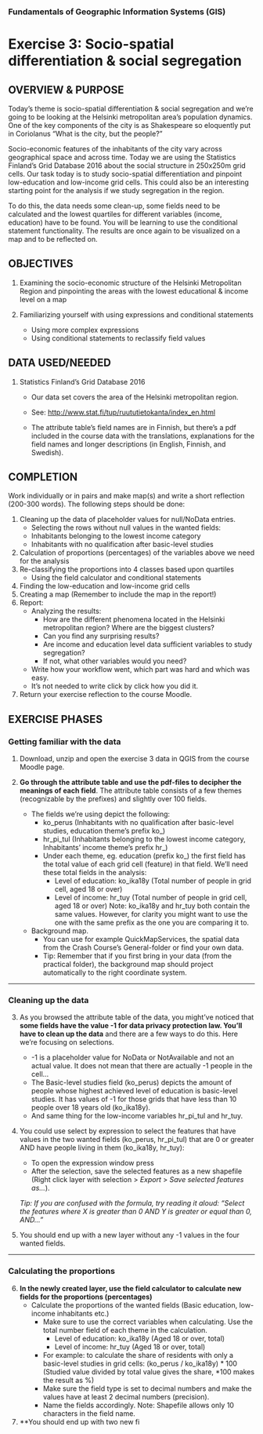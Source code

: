 ### Fundamentals of Geographic Information Systems (GIS)

# Exercise 3: Socio-spatial differentiation & social segregation

## OVERVIEW & PURPOSE
Today’s theme is socio-spatial differentiation & social segregation and we’re going to be looking at the
Helsinki metropolitan area’s population dynamics.  One of the key components of the city is as Shakespeare so eloquently put in Coriolanus “What is the city, but the people?”

Socio-economic features of the inhabitants of the city vary across geographical space and across time.
Today we are using the Statistics Finland’s Grid Database 2016 about the social structure in 250x250m
grid cells. Our task today is to study socio-spatial differentiation and pinpoint low-education and low-income
grid cells. This could also be an interesting starting point for the analysis if we study segregation
in the region.

To do this, the data needs some clean-up, some fields need to be calculated and the lowest quartiles for
different variables (income, education) have to be found. You will be learning to use the conditional statement
functionality. The results are once again to be visualized on a map and to be
reflected on.

## OBJECTIVES
1. Examining the socio-economic structure of the Helsinki Metropolitan Region and pinpointing the
areas with the lowest educational & income level on a map

2. Familiarizing yourself with using expressions and conditional statements
	- Using more complex expressions
	- Using conditional statements to reclassify field values

## DATA USED/NEEDED

1. Statistics Finland’s Grid Database 2016
	- Our data set covers the area of the Helsinki metropolitan region.
	
	- See: http://www.stat.fi/tup/ruututietokanta/index_en.html
	
	- The attribute table’s field names are in Finnish, but there’s a pdf included in the course
data with the translations, explanations for the field names and longer descriptions (in
English, Finnish, and Swedish).

## COMPLETION
Work individually or in pairs and make map(s) and write a short reflection (200-300 words). The following
steps should be done:
1. Cleaning up the data of placeholder values for null/NoData entries.
	- Selecting the rows without null values in the wanted fields:
	- Inhabitants belonging to the lowest income category
	- Inhabitants with no qualification after basic-level studies
2. Calculation of proportions (percentages) of the variables above we need for the analysis
3. Re-classifying the proportions into 4 classes based upon quartiles
	- Using the field calculator and conditional statements
4. Finding the low-education and low-income grid cells
5. Creating a map (Remember to include the map in the report!)
6. Report:
	- Analyzing the results:
		- How are the different phenomena located in the Helsinki metropolitan region? Where are the biggest clusters?
		- Can you find any surprising results?
		- Are income and education level data sufficient variables to study segregation?
		- If not, what other variables would you need?
	- Write how your workflow went, which part was hard and which was easy.
	- It’s not needed to write click by click how you did it.
7. Return your exercise reflection to the course Moodle.

## EXERCISE PHASES

### Getting familiar with the data

1. Download, unzip and open the exercise 3 data in QGIS from the course Moodle page.

2. **Go through the attribute table and use the pdf-files to decipher the meanings of each field**. The attribute table consists of a few themes (recognizable by the prefixes) and slightly over 100 fields.
	- The fields we’re using depict the following:
		- ko_perus (Inhabitants with no qualification after basic-level studies, education theme’s prefix ko_)
		- hr_pi_tul (Inhabitants belonging to the lowest income category, Inhabitants’ income theme’s prefix hr_)
		- Under each theme, eg. education (prefix ko_) the first field has the total value of each grid cell (feature) in that field. We’ll need these total fields in the analysis:
			- Level of education: ko_ika18y (Total number of people in grid cell, aged 18 or over)
			- Level of income: hr_tuy (Total number of people in grid cell, aged 18 or over)
			Note: ko_ika18y and hr_tuy both contain the same values. However, for clarity you might want to use the one with the same prefix as the one you are comparing it to.
	- Background map.
		- You can use for example QuickMapServices, the spatial data from the Crash Course’s General-folder or find your own data.
		- Tip: Remember that if you first bring in your data (from the practical folder), the background map should project automatically to the right coordinate system.

--- 

### Cleaning up the data

3. As you browsed the attribute table of the data, you might’ve noticed that **some fields have
the value -1 for data privacy protection law. You’ll have to clean up the data** and there are a few
ways to do this. Here we’re focusing on selections.
	- -1 is a placeholder value for NoData or NotAvailable and not an actual value. It does not mean that there are actually -1 people in the cell...
	- The Basic-level studies field (ko_perus) depicts the amount of people whose highest achieved level of education is basic-level studies. It has values of -1 for those grids that have less than 10 people over 18 years old (ko_ika18y).
	- And same thing for the low-income variables hr_pi_tul and hr_tuy.

4. You could use select by expression to select the features that have values in the two wanted fields (ko_perus, hr_pi_tul) that are 0 or greater AND have people living in them (ko_ika18y, hr_tuy):
	- To open the expression window press
	- After the selection, save the selected features as a new shapefile (Right click layer with selection > *Export* > *Save selected features as…*).

	*Tip: If you are confused with the formula, try reading it aloud: “Select the features where X is greater than 0 AND Y is greater or equal than 0, AND…”*

5. You should end up with a new layer without any -1 values in the four wanted fields.

---

### Calculating the proportions

6. **In the newly created layer, use the field calculator to calculate new fields for the proportions
(percentages)**
	- Calculate the proportions of the wanted fields (Basic education, low-income inhabitants etc.)
		- Make sure to use the correct variables when calculating. Use the total number field of each theme in the calculation.
			- Level of education: ko_ika18y (Aged 18 or over, total)
			- Level of income: hr_tuy (Aged 18 or over, total)
		- For example: to calculate the share of residents with only a basic-level studies in grid cells: (ko_perus / ko_ika18y) * 100 (Studied value divided by total value gives the share, *100 makes the result as %)
		- Make sure the field type is set to decimal numbers and make the values have at least 2 decimal numbers (precision).
		- Name the fields accordingly. Note: Shapefile allows only 10 characters in the
field name.
7. **You should end up with two new fi


 



<!--stackedit_data:
eyJkaXNjdXNzaW9ucyI6eyJlVGM4YW9CSm43emRyZjBrIjp7In
N0YXJ0IjoyNTEsImVuZCI6MjU5LCJ0ZXh0IjoiSGVsc2lua2ki
fSwiUVAxWENiQ3BSc2QwbFZxNSI6eyJzdGFydCI6MTIzNCwiZW
5kIjoxMjQyLCJ0ZXh0IjoiSGVsc2lua2kifSwiV3Z6bnlmS0xY
dm5sRURpNCI6eyJzdGFydCI6MTc3NywiZW5kIjoxNzg5LCJ0ZX
h0IjoicGRmIGluY2x1ZGVkIn0sIkJ3ZFRwa3lIblpFQmNOclgi
Onsic3RhcnQiOjMzNjEsImVuZCI6MzM3MCwidGV4dCI6InBkZi
1maWxlcyJ9LCI1dUhCTVNsNU1TbVpicFZqIjp7InN0YXJ0Ijoz
MjI3LCJlbmQiOjMzMTEsInRleHQiOiIxLiBEb3dubG9hZCwgdW
56aXAgYW5kIG9wZW4gdGhlIGV4ZXJjaXNlIDMgZGF0YSBpbiBR
R0lTIGZyb20gdGhlIGNvdXJzZSBNb29kbGXigKYifSwiMnRTWG
x6M095cmpWSHZGaiI6eyJzdGFydCI6NDMxOCwiZW5kIjo0NDQw
LCJ0ZXh0IjoiLSBZb3UgY2FuIHVzZSBmb3IgZXhhbXBsZSBRdW
lja01hcFNlcnZpY2VzLCB0aGUgc3BhdGlhbCBkYXRhIGZyb20g
dGhlIENyYXNoIENvdeKApiJ9LCJEdmdmcEpzZnZ3Y05mOGlWIj
p7InN0YXJ0Ijo1MzQwLCJlbmQiOjU1MzgsInRleHQiOiI0LiBZ
b3UgY291bGQgdXNlIHNlbGVjdCBieSBleHByZXNzaW9uIHRvIH
NlbGVjdCB0aGUgZmVhdHVyZXMgdGhhdCBoYXZlIHZhbHVlcyBp
4oCmIn0sIlJpYktXVTFRQzdyWkNCWDUiOnsic3RhcnQiOjU1Nz
IsImVuZCI6NTU3NywidGV4dCI6InByZXNzIn19LCJjb21tZW50
cyI6eyIzTG9HS2VRRkVNV3pqYkUxIjp7ImRpc2N1c3Npb25JZC
I6ImVUYzhhb0JKbjd6ZHJmMGsiLCJzdWIiOiJnaDo0MDMwNDc4
OCIsInRleHQiOiJVcGRhdGUgaWYgYXBwbGljYWJsZSIsImNyZW
F0ZWQiOjE2ODY0NzY0MzY4Nzh9LCJsUGtsVUZiRTRlVTIwMzRa
Ijp7ImRpc2N1c3Npb25JZCI6IlFQMVhDYkNwUnNkMGxWcTUiLC
JzdWIiOiJnaDo0MDMwNDc4OCIsInRleHQiOiJVcGRhdGUgaWYg
YXBwbGljYWJsZSIsImNyZWF0ZWQiOjE2ODY0NzY1Nzk1Njd9LC
JCdUJGbWlqR2lyakVjNVVrIjp7ImRpc2N1c3Npb25JZCI6Ild2
em55ZktMWHZubEVEaTQiLCJzdWIiOiJnaDo0MDMwNDc4OCIsIn
RleHQiOiJBZGQgcGFnZSIsImNyZWF0ZWQiOjE2ODY0NzY3MzYw
NTV9LCJQS0JhSlphM2Rtd2xWcUY1Ijp7ImRpc2N1c3Npb25JZC
I6IkJ3ZFRwa3lIblpFQmNOclgiLCJzdWIiOiJnaDo0MDMwNDc4
OCIsInRleHQiOiJSZWZlcmVuY2UiLCJjcmVhdGVkIjoxNjg2ND
c3NDc1ODg4fSwidzdFVlMyeE1QelJjSUNMZiI6eyJkaXNjdXNz
aW9uSWQiOiI1dUhCTVNsNU1TbVpicFZqIiwic3ViIjoiZ2g6ND
AzMDQ3ODgiLCJ0ZXh0IjoiQWRkIGluc3RydWN0aW9ucyB0byBk
b3dubG9hZCBkYXRhIHRoZW1zZWx2ZXMiLCJjcmVhdGVkIjoxNj
g2NDc3NDk0MTIwfSwiMjNjRUtkNW1lM2NFbElGNSI6eyJkaXNj
dXNzaW9uSWQiOiIydFNYbHozT3lyalZIdkZqIiwic3ViIjoiZ2
g6NDAzMDQ3ODgiLCJ0ZXh0IjoiQWRkIGluc3RydWN0aW9ucyBv
biBob3cgdG8gdXNlIHRoaXMiLCJjcmVhdGVkIjoxNjg2NDc3NT
Q5NzkxfSwiUXQxa3Q3V2hQQWtWQW14RCI6eyJkaXNjdXNzaW9u
SWQiOiJEdmdmcEpzZnZ3Y05mOGlWIiwic3ViIjoiZ2g6NDAzMD
Q3ODgiLCJ0ZXh0IjoiQWRkIHBpY3R1cmUgb2YgZXhwcmVzc2lv
biIsImNyZWF0ZWQiOjE2ODY0NzgzMDM4ODd9LCJacjJLWnFUUl
dwcWo2U05UIjp7ImRpc2N1c3Npb25JZCI6IlJpYktXVTFRQzdy
WkNCWDUiLCJzdWIiOiJnaDo0MDMwNDc4OCIsInRleHQiOiJBZG
QgcGljdHVyZSIsImNyZWF0ZWQiOjE2ODY0Nzg1OTU0NTR9fSwi
aGlzdG9yeSI6WzM0OTQ0NTA5LC0xMzExNTI5NDA1LDUxNjIxMz
I0OCwtMTcyNTc3MjE2MSwxNjc3MDI5MTUxLC0xMzMyMDg3OTYz
XX0=
-->